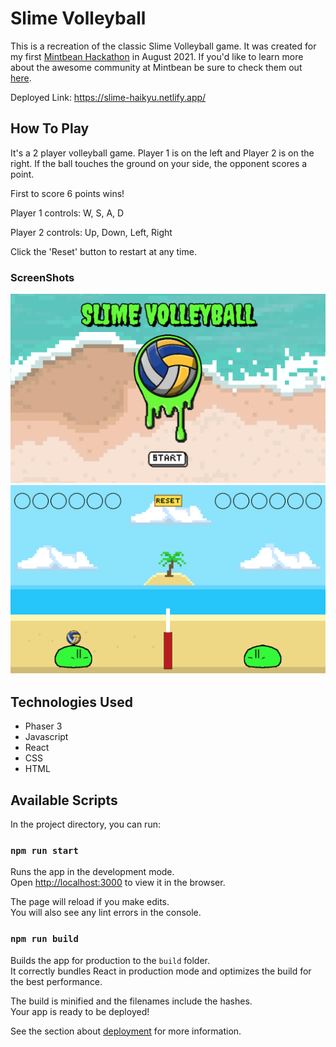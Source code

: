 # Slime Volleyball

This is a recreation of the classic Slime Volleyball game. It was created for my first [Mintbean Hackathon](https://mintbean.io/meets/d51762d5-b874-4cc1-a420-ff316600192f) in August 2021. If you'd like to learn more about the awesome community at Mintbean be sure to check them out [here](https://info.mintbean.io/).

Deployed Link: https://slime-haikyu.netlify.app/

## How To Play

It's a 2 player volleyball game. Player 1 is on the left and Player 2 is on the right. If the ball touches the ground on your side, the opponent scores a point.

First to score 6 points wins!

Player 1 controls: W, S, A, D

Player 2 controls: Up, Down, Left, Right

Click the 'Reset' button to restart at any time.

### ScreenShots
![screenshot1](assets/../public/assets/screenshot1.png)
![screenshot2](assets/../public/assets/screenshot2.png)

## Technologies Used

- Phaser 3
- Javascript
- React
- CSS
- HTML

## Available Scripts

In the project directory, you can run:

### `npm run start`

Runs the app in the development mode.\
Open [http://localhost:3000](http://localhost:3000) to view it in the browser.

The page will reload if you make edits.\
You will also see any lint errors in the console.

### `npm run build`

Builds the app for production to the `build` folder.\
It correctly bundles React in production mode and optimizes the build for the best performance.

The build is minified and the filenames include the hashes.\
Your app is ready to be deployed!

See the section about [deployment](https://facebook.github.io/create-react-app/docs/deployment) for more information.
